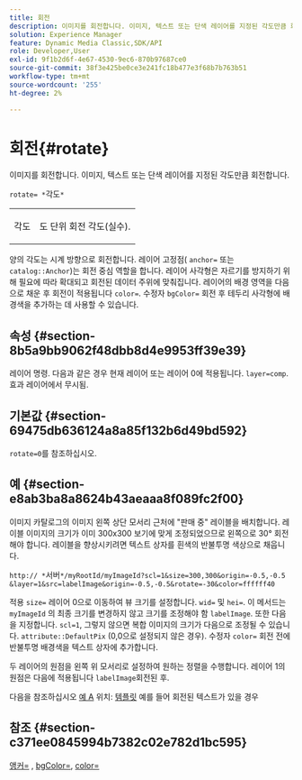 ```yaml
---
title: 회전
description: 이미지를 회전합니다. 이미지, 텍스트 또는 단색 레이어를 지정된 각도만큼 회전합니다.
solution: Experience Manager
feature: Dynamic Media Classic,SDK/API
role: Developer,User
exl-id: 9f1b2d6f-4e67-4530-9ec6-870b97687ce0
source-git-commit: 38f3e425be0ce3e241fc18b477e3f68b7b763b51
workflow-type: tm+mt
source-wordcount: '255'
ht-degree: 2%

---
```


# 회전{#rotate}

이미지를 회전합니다. 이미지, 텍스트 또는 단색 레이어를 지정된 각도만큼 회전합니다.

`rotate= *`각도`*`

<table id="simpletable_5531ED4C2099411DB404657E12B05314"> 
 <tr class="strow"> 
  <td class="stentry"> <p><span class="varname"> 각도</span> </p> </td> 
  <td class="stentry"> <p>도 단위 회전 각도(실수). </p></td> 
 </tr> 
</table>

양의 각도는 시계 방향으로 회전합니다. 레이어 고정점( `anchor=` 또는 `catalog::Anchor`)는 회전 중심 역할을 합니다. 레이어 사각형은 자르기를 방지하기 위해 필요에 따라 확대되고 회전된 데이터 주위에 맞춰집니다. 레이어의 배경 영역을 다음으로 채운 후 회전이 적용됩니다 `color=`. 수정자 `bgColor=` 회전 후 테두리 사각형에 배경색을 추가하는 데 사용할 수 있습니다.

## 속성 {#section-8b5a9bb9062f48dbb8d4e9953ff39e39}

레이어 명령. 다음과 같은 경우 현재 레이어 또는 레이어 0에 적용됩니다. `layer=comp`. 효과 레이어에서 무시됨.

## 기본값 {#section-69475db636124a8a85f132b6d49bd592}

`rotate=0`를 참조하십시오.

## 예 {#section-e8ab3ba8a8624b43aeaaa8f089fc2f00}

이미지 카탈로그의 이미지 왼쪽 상단 모서리 근처에 &quot;판매 중&quot; 레이블을 배치합니다. 레이블 이미지의 크기가 이미 300x300 보기에 맞게 조정되었으므로 왼쪽으로 30° 회전해야 합니다. 레이블을 향상시키려면 텍스트 상자를 흰색의 반불투명 색상으로 채웁니다.

`http:// *`서버`*/myRootId/myImageId?scl=1&size=300,300&origin=-0.5,-0.5 &layer=1&src=labelImage&origin=-0.5,-0.5&rotate=-30&color=ffffff40`

적용 `size=` 레이어 0으로 이동하여 뷰 크기를 설정합니다. `wid=` 및 `hei=`. 이 메서드는 `myImageId` 의 최종 크기를 변경하지 않고 크기를 조정해야 함 `labelImage`. 또한 다음을 지정합니다. `scl=1`, 그렇지 않으면 복합 이미지의 크기가 다음으로 조정될 수 있습니다. `attribute::DefaultPix` (0,0으로 설정되지 않은 경우). 수정자 `color=` 회전 전에 반불투명 배경색을 텍스트 상자에 추가합니다.

두 레이어의 원점을 왼쪽 위 모서리로 설정하여 원하는 정렬을 수행합니다. 레이어 1의 원점은 다음에 적용됩니다 `labelImage`회전된 후.

다음을 참조하십시오 [예 A](../../../../../is-api/http-ref/image-serving-api-ref/c-http-protocol-reference/c-templates/r-example-a.md#reference-c78ea82e8a1646738e764fa6685dfbac) 위치: [템플릿](../../../../../is-api/http-ref/image-serving-api-ref/c-http-protocol-reference/c-templates/c-templates.md#concept-3cd2d2adae0e41b2979b9640244d4d3e) 예를 들어 회전된 텍스트가 있을 경우

## 참조 {#section-c371ee0845994b7382c02e782d1bc595}

[앵커=](../../../../../is-api/http-ref/image-serving-api-ref/c-http-protocol-reference/c-command-reference/r-anchor.md#reference-6661e548ab284b82828d8d94c8ddeb7c) , [bgColor=](../../../../../is-api/http-ref/image-serving-api-ref/c-http-protocol-reference/c-command-reference/r-bgcolor.md#reference-441371ba4ef54fe781887c5ae448f6ab), [color=](/help/aem-is-ir-api/is-api/http-ref/image-serving-api-ref/c-http-protocol-reference/c-data-types/r-is-http-color.md)
